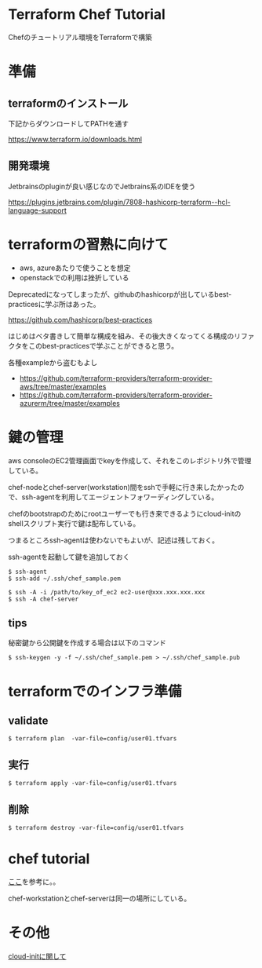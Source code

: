 # Terraform Chef Tutorial
Chefのチュートリアル環境をTerraformで構築

# 準備
## terraformのインストール

下記からダウンロードしてPATHを通す

https://www.terraform.io/downloads.html

## 開発環境
Jetbrainsのpluginが良い感じなのでJetbrains系のIDEを使う

https://plugins.jetbrains.com/plugin/7808-hashicorp-terraform--hcl-language-support

# terraformの習熟に向けて
- aws, azureあたりで使うことを想定
- openstackでの利用は挫折している

Deprecatedになってしまったが、githubのhashicorpが出しているbest-practicesに学ぶ所はあった。

https://github.com/hashicorp/best-practices

はじめはベタ書きして簡単な構成を組み、その後大きくなってくる構成のリファクタをこのbest-practicesで学ぶことができると思う。

各種exampleから盗むもよし

- https://github.com/terraform-providers/terraform-provider-aws/tree/master/examples
- https://github.com/terraform-providers/terraform-provider-azurerm/tree/master/examples

# 鍵の管理
aws consoleのEC2管理画面でkeyを作成して、それをこのレポジトリ外で管理している。

chef-nodeとchef-server(workstation)間をsshで手軽に行き来したかったので、ssh-agentを利用してエージェントフォワーディングしている。

chefのbootstrapのためにrootユーザーでも行き来できるようにcloud-initのshellスクリプト実行で鍵は配布している。

つまるところssh-agentは使わないでもよいが、記述は残しておく。

ssh-agentを起動して鍵を追加しておく
```
$ ssh-agent
$ ssh-add ~/.ssh/chef_sample.pem
```

```
$ ssh -A -i /path/to/key_of_ec2 ec2-user@xxx.xxx.xxx.xxx
$ ssh -A chef-server
```

## tips

秘密鍵から公開鍵を作成する場合は以下のコマンド

```
$ ssh-keygen -y -f ~/.ssh/chef_sample.pem > ~/.ssh/chef_sample.pub
```

# terraformでのインフラ準備

## validate

```
$ terraform plan  -var-file=config/user01.tfvars
```

## 実行

```
$ terraform apply -var-file=config/user01.tfvars
```

## 削除

```
$ terraform destroy -var-file=config/user01.tfvars
```

# chef tutorial

[ここ](https://qiita.com/abcb2/items/f3f390ee7f83943293fc)を参考に。。

chef-workstationとchef-serverは同一の場所にしている。

# その他
[cloud-initに関して](docs/cloud-init.md)
